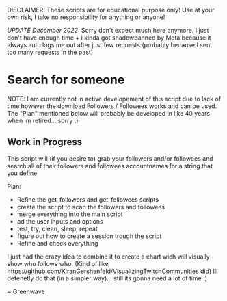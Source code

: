 DISCLAIMER: These scripts are for educational purpose only! Use at your own risk, I take no responsibility for anything or anyone! 


*UPDATE December 2022:* Sorry don't expect much here anymore. I just don't have enough time + i kinda got shadowbanned by Meta because it always auto logs me out after just few requests (probably because I sent too many requests in the past)


# Search for someone

NOTE: I am currently not in active developement of this script due to lack of time however the download Followers / Followees works and can be used. The "Plan" mentioned below will probably be developed in like 40 years when im retired... sorry :)

## Work in Progress

This script will (if you desire to) grab your followers and/or followees and search all of their followers and followees accountnames for a string that you define. 

Plan:

  * Refine the get_followers and get_followees scripts
  * create the script to scan the followers and followees
  * merge everything into the main script 
  * ad the user inputs and options
  * test, try, clean, sleep, repeat
  * figure out how to create a session trough the script
  * Refine and check everything

I just had the crazy idea to combine it to create a chart wich will visually show who follows who.
(Kind of like https://github.com/KiranGershenfeld/VisualizingTwitchCommunities did)
Ill defenetly do that (in a simpler way)... still its gonna need a lot of time :)

~ Greenwave
